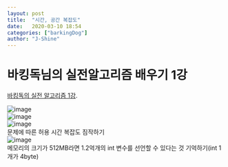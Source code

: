 ```yaml
---
layout: post
title:  "시간, 공간 복잡도"
date:   2020-03-10 18:54
categories: ["barkingDog"]
author: "J-Shine"
---
```


# 바킹독님의 실전알고리즘 배우기 1강
[바킹독의 실전 알고리즘 1강](https://blog.encrypted.gg/922).

![image](https://user-images.githubusercontent.com/61873510/86477025-99aef680-bd82-11ea-9e82-2a7bb7429dc8.png)  
![image](https://user-images.githubusercontent.com/61873510/86477108-bc410f80-bd82-11ea-9745-b59bece9660d.png)  
![image](https://user-images.githubusercontent.com/61873510/86475390-89494c80-bd7f-11ea-9b06-df055ab3f8c5.png)  
문제에 따른 허용 시간 복잡도 짐작하기  
![image](https://user-images.githubusercontent.com/61873510/86477221-f1e5f880-bd82-11ea-9559-e421fb29a02d.png)  
메모리의 크기가 512MB라면 1.2억개의 int 변수를 선언할 수 있다는 것 기억하기(int 1개가 4byte)  



